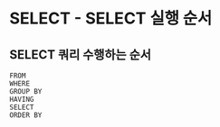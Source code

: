 # SELECT - SELECT 실행 순서

## SELECT 쿼리 수행하는 순서

```text
FROM 
WHERE 
GROUP BY 
HAVING 
SELECT 
ORDER BY
```

